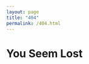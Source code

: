 ```yaml
---
layout: page
title: "404"
permalink: /404.html
--- 
```


<h1>You Seem Lost</h1>


<script type="text/javascript">
  // Remove trailing slash to make blog pages compatible to firewalld.org.
  var href = location.href;
  if (href.substr(href.length-1) == '/') {
    window.location = href.substr(0, href.length-1);
  }
</script>
